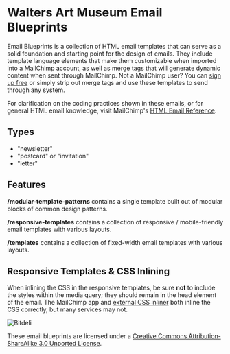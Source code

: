 Walters Art Museum Email Blueprints
===================================

Email Blueprints is a collection of HTML email templates that can serve as a solid foundation and starting point for the design of emails. They include template language elements that make them customizable when imported into a MailChimp account, as well as merge tags that will generate dynamic content when sent through MailChimp. Not a MailChimp user? You can [sign up free](http://www.mailchimp.com/signup) or simply strip out merge tags and use these templates to send through any system.

For clarification on the coding practices shown in these emails, or for general HTML email knowledge, visit MailChimp's [HTML Email Reference](http://templates.mailchimp.com).

Types
-----

- "newsletter"
- "postcard" or "invitation"
- "letter"

Features
--------

**/modular-template-patterns** contains a single template built out of modular blocks of common design patterns.

**/responsive-templates** contains a collection of responsive / mobile-friendly email templates with various layouts.

**/templates** contains a collection of fixed-width email templates with various layouts.

Responsive Templates & CSS Inlining
-----------------------------------

When inlining the CSS in the responsive templates, be sure **not** to include the styles within the media query; they should remain in the head element of the email. The MailChimp app and [external CSS inliner](http://beaker.mailchimp.com/inline-css) both inline the CSS correctly, but many services may not.

![Bitdeli](https://d2weczhvl823v0.cloudfront.net/mailchimp/Email-Blueprints/trend.png)

These email blueprints are licensed under a [Creative Commons Attribution-ShareAlike 3.0 Unported License](http://creativecommons.org/licenses/by-sa/3.0/).
